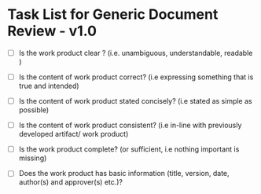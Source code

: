 # Task List for Generic Document Review - v1.0

- [ ] Is the work product clear ? (i.e. unambiguous, understandable, readable )

- [ ] Is the content of work product correct? (i.e expressing something that is true and intended)

- [ ] Is the content of work product stated concisely? (i.e stated as simple as possible)

- [ ] Is the content of work product consistent? (i.e in-line with previously developed artifact/ work product)

- [ ] Is the work product complete? (or sufficient, i.e nothing important is missing)

- [ ] Does the work product has basic information (title, version, date, author(s) and approver(s) etc.)?
